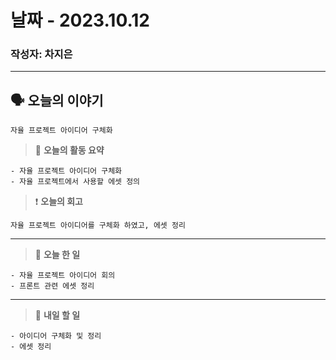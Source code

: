 
# 날짜 - 2023.10.12

### 작성자: 차지은

---

## 🗣 **오늘의 이야기**

```
자율 프로젝트 아이디어 구체화
```

> 🎢 **오늘의 활동 요약**

```
- 자율 프로젝트 아이디어 구체화
- 자율 프로젝트에서 사용할 에셋 정의
```

> ❗ **오늘의 회고**

```
자율 프로젝트 아이디어를 구체화 하였고, 에셋 정리
```

---

> 🎵 **오늘 한 일**

```
- 자율 프로젝트 아이디어 회의
- 프론트 관련 에셋 정리
```

---

> 🥊 **내일 할 일**

```
- 아이디어 구체화 및 정리
- 에셋 정리
```
